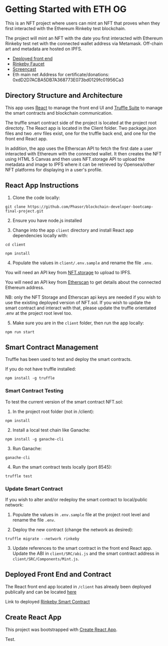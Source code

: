 # Getting Started with ETH OG

This is an NFT project where users can mint an NFT that proves when they first interacted with the Ethereum Rinkeby test blockchain.

The project will mint an NFT with the date you first interacted with Ethereum Rinkeby test net with the connected wallet address via Metamask. Off-chain art and metadata are hosted on IPFS.

- [Deployed front end](https://fervent-carson-b164f3.netlify.app) 
- [Rinkeby Faucet](https://faucets.chain.link/rinkeby)
- [Screencast](https://www.loom.com/share/80afd3ba480c4ad48dbd9f5a3bdacff2)
- Eth main net Address for certificate/donations: 0xdD2D7ACBA5DB7A368773E073bd0129fc01956Ca3


## Directory Structure and Architecture 

This app uses [React](https://reactjs.org/) to manage the front end UI and [Truffle Suite](https://trufflesuite.com/) to manage the smart contracts and blockchain communication.

The truffle smart contract side of the project is located at the project root directoty. The React app is located in the Client folder. Two package.json files and two .env files exist, one for the truffle back end, and one for the front end React app.

In addition, the app uses the Etherscan API to fetch the first date a user interacted with Ethereum with the connected wallet. It then creates the NFT using HTML 5 Canvas and then uses NFT.storage API to upload the metadata and image to IPFS where it can be retrieved by Opensea/other NFT platforms for displaying in a user's profile.


## React App Instructions

1. Clone the code locally: 

`git clone https://github.com/Phasor/blockchain-developer-bootcamp-final-project.git`

2. Ensure you have node.js installed

3. Change into the app `client` directory and install React app dependencies locally with:

`cd client`

`npm install`

4. Populate the values in `client/.env.sample` and rename the file `.env`. 

You will need an API key from [NFT.storage](https://nft.storage/) to upload to IPFS.

You will need an API key from [Etherscan](https://etherscan.io/apis) to get details about the connected Ethereum address.

NB: only the NFT Storage and Etherscan api keys are needed if you wish to use the existing deployed version of NFT.sol. If you wish to update the smart contract and interact with that, please update the truffle orientated .env at the project root level too.

5. Make sure you are in the `client` folder, then run the app locally:

`npm run start`


## Smart Contract Management

Truffle has been used to test and deploy the smart contracts. 

If you do not have truffle installed:

`npm install -g truffle`


### Smart Contract Testing

To test the current version of the smart contract NFT.sol:

1. In the project root folder (not in /client):

`npm install`

2. Install a local test chain like Ganache:

`npm install -g ganache-cli`

3. Run Ganache:

`ganache-cli`

4. Run the smart contract tests locally (port 8545):

`truffle test `


### Update Smart Contract

If you wish to alter and/or redeploy the smart contract to local/public network:

1. Populate the values in `.env.sample` file at the project root level and rename the file `.env`. 

2. Deploy the new contract (change the network as desired):

 `truffle migrate --network rinkeby`

3. Update references to the smart contract in the front end React app. Update the ABI in `client/SRC/abi.js` and the smart contract address in `client/SRC/Components/Mint.js`.


## Deployed Front End and Contract

The React front end app located in `/client` has already been deployed publically and can be located [here](https://fervent-carson-b164f3.netlify.app/)

Link to deployed [Rinkeby Smart Contract](https://rinkeby.etherscan.io/address/0x5560ecedd9f72f5b74baae7a4ede487579f216ca)


## Create React App

This project was bootstrapped with [Create React App](https://github.com/facebook/create-react-app).

Test.
